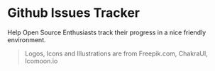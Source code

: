 # Github Issues Tracker

Help Open Source Enthusiasts track their progress in a nice friendly environment.


> Logos, Icons and Illustrations are from Freepik.com, ChakraUI, Icomoon.io
